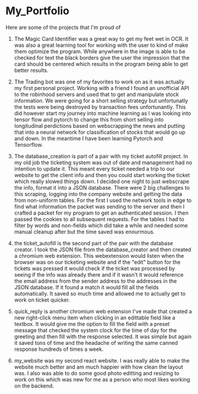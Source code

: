 # My_Portfolio
Here are some of the projects that I'm proud of

1. The Magic Card Identifier was a great way to get my feet wet in OCR. It was also a great learning tool for working with the user to kind of make them optimize the program. While anywhere in the image is able to be checked for text the black borders give the user the impression that the card should be centered which results in the program being able to get better results.

2. The Trading bot was one of my favorites to work on as it was actually my first personal project. Working with a friend I found an unofficial API to the robinhood servers and used that to get and manipulate stock information. We were going for a short selling strategy but unfortunatly the tests were being destroyed by transaction fees unfortunantly. This did however start my journey into machine learning as I was looking into tensor flow and pytorch to change this from short selling into longitudinal perdictions based on webscrapping the news and putting that into a neural network for classification of stocks that would go up and down. In the meantime I have been learning Pytorch and Tensorflow.

3. The database_creation is part of a pair with my ticket autofill project. In my old job the ticketing system was out of date and management had no intention to update it. This meant every ticket needed a trip to our website to get the client info and then you could start working the ticket which really slowed things down. I decided one night to just webscrape the info, format it into a JSON database. There were 2 big challenges to this scraping, logging into the company website and getting the data from non-uniform tables. For the first I used the network tools in edge to find what information the packet was sending to the server and then I crafted a packet for my program to get an authenticated session. I then passed the cookies to all subsequent requests. For the tables I had to filter by words and non-fields which did take a while and needed some manual cleanup after but the time saved was enourmous.

4. the ticket_autofill is the second part of the pair with the database creator. I took the JSON file from the database_creator and then created a chromium web extension. This webextension would listen when the browser was on our ticketing website and if the "edit" button for the tickets was pressed it would check if the ticket was processed by seeing if the info was already there and if it wasn't it would reference the email address from the sender address to the addresses in the JSON database. If it found a match it would fill all the fields automatically. It saved so much time and allowed me to actually get to work on ticket quicker.

5. quick_reply is another chromium web extension I've made that created a new right-click menu item when clicking in an edittable field like a textbox. It would give me the option to fill the field with a preset message that checked the system clock for the time of day for the greeting and then fill with the response selected. It was simple but again it saved tons of time and the headache of writing the same canned response hundreds of times a week.

6. my_website was my second react website. I was really able to make the website much better and am much happier with how clean the layout was. I also was able to do some good photo editting and resizing to work on this which was new for me as a person who most likes working on the backend.
